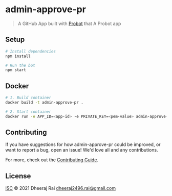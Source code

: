 # admin-approve-pr

> A GitHub App built with [Probot](https://github.com/probot/probot) that A Probot app

## Setup

```sh
# Install dependencies
npm install

# Run the bot
npm start
```

## Docker

```sh
# 1. Build container
docker build -t admin-approve-pr .

# 2. Start container
docker run -e APP_ID=<app-id> -e PRIVATE_KEY=<pem-value> admin-approve-pr
```

## Contributing

If you have suggestions for how admin-approve-pr could be improved, or want to report a bug, open an issue! We'd love all and any contributions.

For more, check out the [Contributing Guide](CONTRIBUTING.md).

## License

[ISC](LICENSE) © 2021 Dheeraj Rai <dheeraj2496.rai@gmail.com>
